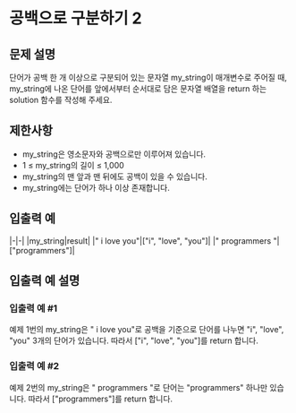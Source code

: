 # 공백으로 구분하기 2


## 문제 설명
단어가 공백 한 개 이상으로 구분되어 있는 문자열 my_string이 매개변수로 주어질 때, my_string에 나온 단어를 앞에서부터 순서대로 담은 문자열 배열을 return 하는 solution 함수를 작성해 주세요.

## 제한사항
- my_string은 영소문자와 공백으로만 이루어져 있습니다.
- 1 ≤ my_string의 길이 ≤ 1,000
- my_string의 맨 앞과 맨 뒤에도 공백이 있을 수 있습니다.
- my_string에는 단어가 하나 이상 존재합니다.

## 입출력 예
|-|-|
|my_string|result|
|" i    love  you"|["i", "love", "you"]|
|"    programmers  "|["programmers"]|

## 입출력 예 설명

### 입출력 예 #1
예제 1번의 my_string은 " i    love  you"로 공백을 기준으로 단어를 나누면 "i", "love", "you" 3개의 단어가 있습니다. 따라서 ["i", "love", "you"]를 return 합니다.

### 입출력 예 #2
예제 2번의 my_string은 "    programmers  "로 단어는 "programmers" 하나만 있습니다. 따라서 ["programmers"]를 return 합니다.